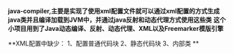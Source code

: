 **java-compiler,主要是实现了使用xml配置文件就可以通过xml配置的方式生成java类并且编译加载到JVM中，并通过java反射和动态代理方式使用这些类**
**这个小项目用到了Java动态编译、反射、动态代理、XML以及Freemarker模版引擎**

**XML配置中缺少：
1、配置普通代码块
2、静态代码块
3、内部类
**

